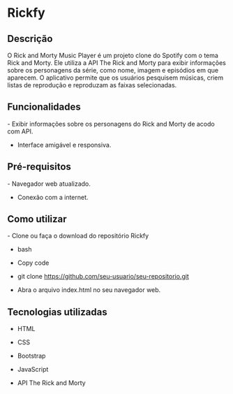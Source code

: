 <h1>Rickfy</h1>

<h2>Descrição</h2>

O Rick and Morty Music Player é um projeto clone do Spotify com o tema Rick and Morty. Ele utiliza a API The Rick and Morty para exibir informações sobre os personagens da série, como nome, imagem e episódios em que aparecem. O aplicativo permite que os usuários pesquisem músicas, criem listas de reprodução e reproduzam as faixas selecionadas.

<h2>Funcionalidades</h2>
- Exibir informações sobre os personagens do Rick and Morty de acodo com API.

- Interface amigável e responsiva.

<h2>Pré-requisitos</h2>
- Navegador web atualizado.

- Conexão com a internet.

<h2>Como utilizar</h2>
- Clone ou faça o download do repositório Rickfy

- bash

- Copy code

- git clone https://github.com/seu-usuario/seu-repositorio.git

- Abra o arquivo index.html no seu navegador web.

<h2>Tecnologias utilizadas</h2>

- HTML

- CSS

- Bootstrap

- JavaScript

- API The Rick and Morty
